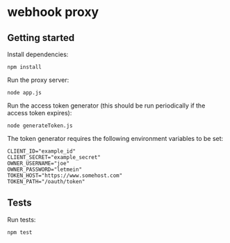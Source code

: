 # webhook proxy

## Getting started

Install dependencies:

```
npm install
```

Run the proxy server:

```
node app.js
```

Run the access token generator (this should be run periodically if the access token expires):

```
node generateToken.js
```

The token generator requires the following environment variables to be set:

```
CLIENT_ID="example_id"
CLIENT_SECRET="example_secret"
OWNER_USERNAME="joe"
OWNER_PASSWORD="letmein"
TOKEN_HOST="https://www.somehost.com"
TOKEN_PATH="/oauth/token"
```

## Tests

Run tests:

```
npm test
```